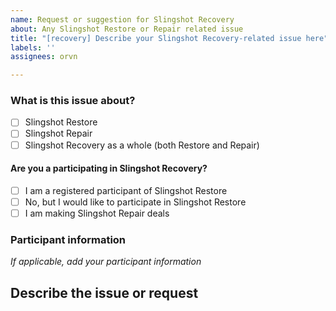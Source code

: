 ```yaml
---
name: Request or suggestion for Slingshot Recovery
about: Any Slingshot Restore or Repair related issue
title: "[recovery] Describe your Slingshot Recovery-related issue here"
labels: ''
assignees: orvn

---
```


<!-- You can add any request or suggestion pertaining to the Slingshot Repair or Restore programs, including ones pertaining to the Recovery Dashboard -->

### What is this issue about?
- [ ] Slingshot Restore
- [ ] Slingshot Repair
- [ ] Slingshot Recovery as a whole (both Restore and Repair)

#### Are you a participating in Slingshot Recovery?
- [ ] I am a registered participant of Slingshot Restore
- [ ] No, but I would like to participate in Slingshot Restore
- [ ] I am making Slingshot Repair deals

### Participant information 

_If applicable, add your participant information_


## Describe the issue or request

<!-- Add your main issue description here -->
